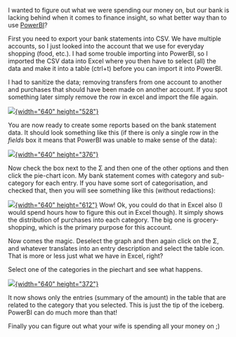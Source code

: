 ﻿I wanted to figure out what we were spending our money on, but our bank
is lacking behind when it comes to finance insight, so what better way
than to use [PowerBI](https://app.powerbi.com/)?

First you need to export your bank statements into CSV. We have multiple
accounts, so I just looked into the account that we use for everyday
shopping (food, etc.). I had some trouble importing into PowerBI, so I
imported the CSV data into Excel where you then have to select (all) the
data and make it into a table (ctrl+t) before you can import it into
PowerBI.

I had to sanitize the data; removing transfers from one account to
another and purchases that should have been made on another account. If
you spot something later simply remove the row in excel and import the
file again.

[![](https://2.bp.blogspot.com/-hQbn5nrqx7I/V9ukS_T9eWI/AAAAAAAAStE/UP4pXGlFqqYEmVDFtaGuaJZ7QnMgLPRmQCK4B/s640/1.png){width="640"
height="528"}](//2.bp.blogspot.com/-hQbn5nrqx7I/V9ukS_T9eWI/AAAAAAAAStE/UP4pXGlFqqYEmVDFtaGuaJZ7QnMgLPRmQCK4B/s1600/1.png)

You are now ready to create some reports based on the bank statement
data. It should look something like this (if there is only a single row
in the *fields* box it means that PowerBI was unable to make sense of
the data):

[![](https://1.bp.blogspot.com/-vaG1ISkRCmA/V9ulY27UFiI/AAAAAAAAStM/FFo-SL6Yl5k-jWdhoM77xVPaGcg2dcoBwCK4B/s640/2.png){width="640"
height="376"}](//1.bp.blogspot.com/-vaG1ISkRCmA/V9ulY27UFiI/AAAAAAAAStM/FFo-SL6Yl5k-jWdhoM77xVPaGcg2dcoBwCK4B/s1600/2.png)

Now check the box next to the Σ and then one of the other options and
then click the pie-chart icon. My bank statement comes with category and
sub-category for each entry. If you have some sort of categorisation,
and checked that, then you will see something like this (without
redactions):

[![](https://4.bp.blogspot.com/-WeNZsl5rfnA/V9unbNrimnI/AAAAAAAAStY/mL5xTDW7-5ML6JDoDOcCGJ0qh5Gjlw9zgCK4B/s640/3.png){width="640"
height="612"}](//4.bp.blogspot.com/-WeNZsl5rfnA/V9unbNrimnI/AAAAAAAAStY/mL5xTDW7-5ML6JDoDOcCGJ0qh5Gjlw9zgCK4B/s1600/3.png)
Wow! Ok, you could do that in Excel also (I would spend hours how to
figure this out in Excel though). It simply shows the distribution of
purchases into each category. The big one is grocery-shopping, which is
the primary purpose for this account.

Now comes the magic. Deselect the graph and then again click on the Σ,
and whatever translates into an entry description and select the table
icon. That is more or less just what we have in Excel, right?

Select one of the categories in the piechart and see what happens.

[![](https://3.bp.blogspot.com/-PtWrXc6MWlg/V9upBSI4wVI/AAAAAAAAStg/koCHfjS-DvYCbdAs8hejertb-t1E9S2QACK4B/s640/4.png){width="640"
height="372"}](//3.bp.blogspot.com/-PtWrXc6MWlg/V9upBSI4wVI/AAAAAAAAStg/koCHfjS-DvYCbdAs8hejertb-t1E9S2QACK4B/s1600/4.png)

It now shows only the entries (summary of the amount) in the table that
are related to the category that you selected. This is just the tip of
the iceberg. PowerBI can do much more than that!

Finally you can figure out what your wife is spending all your money on
;)

```

```
